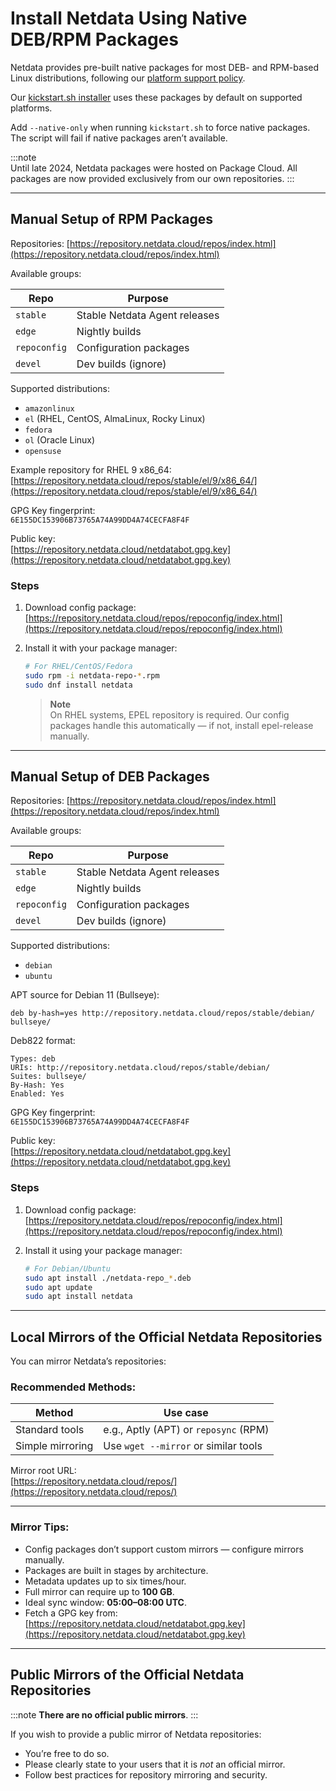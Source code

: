 # Install Netdata Using Native DEB/RPM Packages

Netdata provides pre-built native packages for most DEB- and RPM-based Linux distributions, following our [platform support policy](/docs/netdata-agent/versions-and-platforms.md).

Our [kickstart.sh installer](/packaging/installer/methods/kickstart.md) uses these packages by default on supported platforms.

Add `--native-only` when running `kickstart.sh` to force native packages. The script will fail if native packages aren’t available.

:::note  
Until late 2024, Netdata packages were hosted on Package Cloud. All packages are now provided exclusively from our own repositories.
:::

---

## Manual Setup of RPM Packages

Repositories: [https://repository.netdata.cloud/repos/index.html](https://repository.netdata.cloud/repos/index.html)

Available groups:

| Repo         | Purpose                       |
|--------------|-------------------------------|
| `stable`     | Stable Netdata Agent releases |
| `edge`       | Nightly builds                |
| `repoconfig` | Configuration packages        |
| `devel`      | Dev builds (ignore)           |

Supported distributions:

- `amazonlinux`
- `el` (RHEL, CentOS, AlmaLinux, Rocky Linux)
- `fedora`
- `ol` (Oracle Linux)
- `opensuse`

Example repository for RHEL 9 x86_64:  
[https://repository.netdata.cloud/repos/stable/el/9/x86_64/](https://repository.netdata.cloud/repos/stable/el/9/x86_64/)

GPG Key fingerprint:  
`6E155DC153906B73765A74A99DD4A74CECFA8F4F`

Public key:  
[https://repository.netdata.cloud/netdatabot.gpg.key](https://repository.netdata.cloud/netdatabot.gpg.key)

### Steps

1. Download config package:  
   [https://repository.netdata.cloud/repos/repoconfig/index.html](https://repository.netdata.cloud/repos/repoconfig/index.html)

2. Install it with your package manager:

   ```bash
   # For RHEL/CentOS/Fedora
   sudo rpm -i netdata-repo-*.rpm
   sudo dnf install netdata
   ```

   > **Note**  
   > On RHEL systems, EPEL repository is required.
   > Our config packages handle this automatically — if not, install epel-release manually.

---

## Manual Setup of DEB Packages

Repositories: [https://repository.netdata.cloud/repos/index.html](https://repository.netdata.cloud/repos/index.html)

Available groups:

| Repo         | Purpose                       |
|--------------|-------------------------------|
| `stable`     | Stable Netdata Agent releases |
| `edge`       | Nightly builds                |
| `repoconfig` | Configuration packages        |
| `devel`      | Dev builds (ignore)           |

Supported distributions:

- `debian`
- `ubuntu`

APT source for Debian 11 (Bullseye):

```
deb by-hash=yes http://repository.netdata.cloud/repos/stable/debian/ bullseye/
```

Deb822 format:

```
Types: deb
URIs: http://repository.netdata.cloud/repos/stable/debian/
Suites: bullseye/
By-Hash: Yes
Enabled: Yes
```

GPG Key fingerprint:  
`6E155DC153906B73765A74A99DD4A74CECFA8F4F`

Public key:  
[https://repository.netdata.cloud/netdatabot.gpg.key](https://repository.netdata.cloud/netdatabot.gpg.key)

### Steps

1. Download config package:  
   [https://repository.netdata.cloud/repos/repoconfig/index.html](https://repository.netdata.cloud/repos/repoconfig/index.html)

2. Install it using your package manager:

   ```bash
   # For Debian/Ubuntu
   sudo apt install ./netdata-repo_*.deb
   sudo apt update
   sudo apt install netdata
   ```

---

## Local Mirrors of the Official Netdata Repositories

You can mirror Netdata’s repositories:

### Recommended Methods:

| Method           | Use case                              |
|------------------|---------------------------------------|
| Standard tools   | e.g., Aptly (APT) or `reposync` (RPM) |
| Simple mirroring | Use `wget --mirror` or similar tools  |

Mirror root URL:  
[https://repository.netdata.cloud/repos/](https://repository.netdata.cloud/repos/)

---

### Mirror Tips:

- Config packages don’t support custom mirrors — configure mirrors manually.
- Packages are built in stages by architecture.
- Metadata updates up to six times/hour.
- Full mirror can require up to **100 GB**.
- Ideal sync window: **05:00–08:00 UTC**.
- Fetch a GPG key from:  
  [https://repository.netdata.cloud/netdatabot.gpg.key](https://repository.netdata.cloud/netdatabot.gpg.key)

---

## Public Mirrors of the Official Netdata Repositories

:::note
**There are no official public mirrors**.
:::

If you wish to provide a public mirror of Netdata repositories:

- You’re free to do so.
- Please clearly state to your users that it is *not* an official mirror.
- Follow best practices for repository mirroring and security.